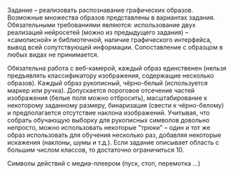 Задание – реализовать распознавание графических образов. Возможные множества образов представлены в вариантах задания. Обязательными требованиями являются: использование двух реализаций нейросетей (можно из предыдущего задания) – «самописной» и библиотечной, наличие графического интерфейса, вывод всей сопутствующей информации. Сопоставление с образцом в любых видах не принимается.

Обязательна работа с веб-камерой, каждый образ единственен (нельзя предъявлять классификатору изображения, содержащие несколько образов). Каждый образ рукописный, чёрно-белый (используется маркер или ручка). Допускается пороговое отсечение частей изображения (белые поля можно отбросить), масштабирование к некоторому заданному размеру, бинаризация (свести к чёрно-белому) и предполагается отсутствие наклона изображений. Учитывая, что собрать обучающую выборку для рукописных символов довольно непросто, можно использовать некоторые "трюки" – один и тот же образ использовать для обучения несколько раз, добавляя некоторые искажения (наклоны, шумы и т.д.). Если задание описывает область с большим числом классов, то достаточно ограничиться 10.

Символы действий с медиа-плеером (пуск, стоп, перемотка ...)
